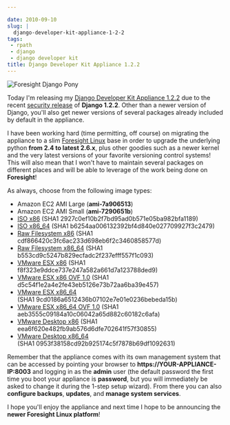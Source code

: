 ```yaml
---

date: 2010-09-10
slug: |
  django-developer-kit-appliance-1-2-2
tags:
 - rpath
 - django
 - django developer kit
title: Django Developer Kit Appliance 1.2.2
---
```

![Foresight Django Pony](http://www.ogmaciel.com/wp-content/uploads/2010/09/foresightpony-300x230.png)

Today I'm releasing my [Django Developer Kit Appliance 1.2.2](http://bit.ly/byzBLV) due to the recent [security release](http://www.djangoproject.com/weblog/2010/sep/08/security-release/)
of **Django 1.2.2**. Other than a newer version of Django, you'll also
get newer versions of several packages already included by default in
the appliance.

I have been working hard (time permitting, off course) on migrating the
appliance to a slim [Foresight Linux](http://www.foresightlinux.org)
base in order to upgrade the underlying python **from 2.4 to latest
2.6.x**, plus other goodies such as a newer kernel and the very latest
versions of your favorite versioning control systems! This will also
mean that I won't have to maintain several packages on different places
and will be able to leverage of the work being done on **Foresight**!

As always, choose from the following image types:

-   Amazon EC2 AMI Large (**ami-7a906513**)
-   Amazon EC2 AMI Small (**ami-7290651b**)
-   [ISO
    x86](https://www.rpath.org/downloadImage?fileId=42078&urlType=0)
    (SHA1 2927c0ef10b2f7bd95ad0b571e05ba982bfa1189)
-   [ISO
    x86_64](https://www.rpath.org/downloadImage?fileId=42084&urlType=0)
    (SHA1 b6254aa006132392bf4d840e027709927f3c2479)
-   [Raw Filesystem
    x86](https://www.rpath.org/downloadImage?fileId=42077&urlType=0)
    (SHA1 cdf866420c3fc6ac233d698eb6f2c3460858577d)
-   [Raw Filesystem
    x86_64](https://www.rpath.org/downloadImage?fileId=42087&urlType=0)
    (SHA1 b553cd9c5247b829ecfadc2f237efff557f1c093)
-   [VMware ESX
    x86](https://www.rpath.org/downloadImage?fileId=42088&urlType=0)
    (SHA1 f8f323e9ddce737e247a582a661d7a123788ded9)
-   [VMware ESX x86 OVF
    1.0](https://www.rpath.org/downloadImage?fileId=42090&urlType=0)
    (SHA1 d5c54f1e2a4e2fe43eb5126e73b72aa6ba39e457)
-   [VMware ESX
    x86_64](https://www.rpath.org/downloadImage?fileId=42091&urlType=0)
    (SHA1 9cd0186a6512436b07102e7e01e0236bebeda15b)
-   [VMware ESX x86_64 OVF
    1.0](https://www.rpath.org/downloadImage?fileId=42093&urlType=0)
    (SHA1 aeb3555c09184a10c06042a65d882c60182c6afa)
-   [VMware Desktop
    x86](https://www.rpath.org/downloadImage?fileId=42094&urlType=0)
    (SHA1 eea6f620e482fb9ab576d6dfe702641f57f30855)
-   [VMware Desktop
    x86_64](https://www.rpath.org/downloadImage?fileId=42096&urlType=0)
    (SHA1 0953f38158cd92b925174c5f7878b69df1092631)

Remember that the appliance comes with its own management system that
can be accessed by pointing your browser to
**https://YOUR-APPLIANCE-IP:8003** and logging in as the **admin** user
(the default password the first time you boot your appliance is
**password**, but you will immediately be asked to change it during the
1-step setup wizard). From there you can also **configure backups**,
**updates**, and **manage system services**.

I hope you'll enjoy the appliance and next time I hope to be announcing
the **newer Foresight Linux platform**!
